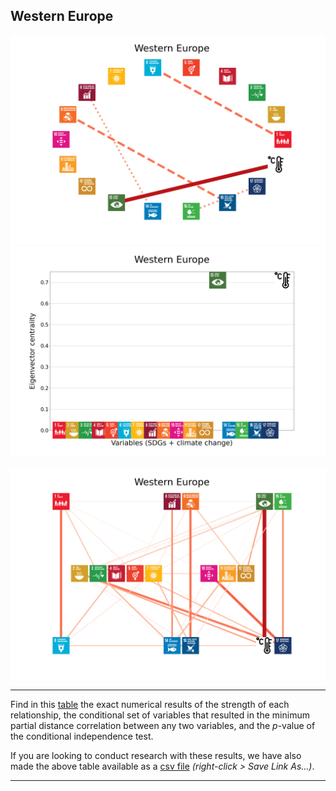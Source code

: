 ## Western Europe

<img src="../Western Europe/Western Europe_circular_network_logos.png">
<img src="../Western Europe/Western Europe_eigenvector_centrality.png">
<br>
<br>
<img src="../Western Europe/Western Europe_multipartite_network_logos_cluster.png">

---

Find in this <a href="../Western Europe/TLPH_website_tables_18-18.pdf" target="_blank">table</a> the exact numerical results of the strength of each relationship, the conditional set of variables that resulted in the minimum partial distance correlation between any two variables, and the _p_-value of the conditional independence test.

If you are looking to conduct research with these results, we have also made the above table available as a <a href="https://raw.githubusercontent.com/felix-laumann/SDG-networks/gh-pages/Results/csv/conditions_Western Europe.csv" target="_blank" download>csv file</a> _(right-click > Save Link As...)_. 

---
